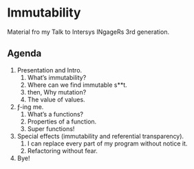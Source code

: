 # Immutability

Material fro my Talk to Intersys INgageRs 3rd generation.

## Agenda

1. Presentation and Intro.
    1. What’s immutability?
    2. Where can we find immutable s**t.
    3. then, Why mutation?
    4. The value of values.
2. ƒ-ing me.
    1. What’s a functions?
    2. Properties of a function.
    3. Super functions!
3. Special effects (immutability and referential transparency).
    1. I can replace every part of my program without notice it.
    2. Refactoring without fear.
4. Bye!
